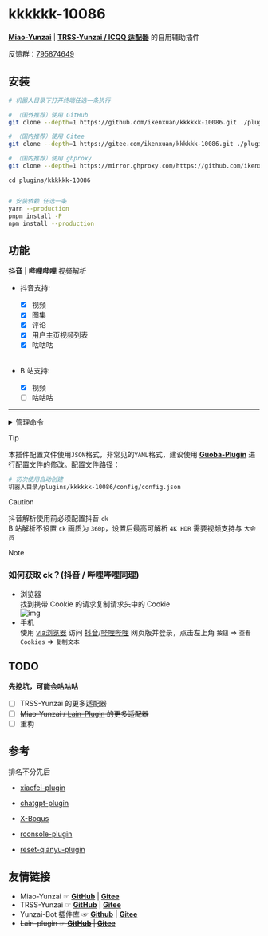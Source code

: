 # kkkkkk-10086

[**Miao-Yunzai**](https://github.com/yoimiya-kokomi/Miao-Yunzai) | [**TRSS-Yunzai / ICQQ 适配器**](https://github.com/TimeRainStarSky/Yunzai) 的自用辅助插件

反馈群：[795874649](http://qm.qq.com/cgi-bin/qm/qr?_wv=1027&k=S8y6baEcSkO6TEO5kEdfgmJhz79Oxdw5&authKey=ficWQytHGz3KIv5i0HpGbEeMBpABBXfjEMYRzo3ZwMV%2B0Y5mq8cC0Yxbczfa904H&noverify=0&group_code=795874649)

## 安装

```sh
# 机器人目录下打开终端任选一条执行

# （国外推荐）使用 GitHub
git clone --depth=1 https://github.com/ikenxuan/kkkkkk-10086.git ./plugins/kkkkkk-10086/

# （国内推荐）使用 Gitee
git clone --depth=1 https://gitee.com/ikenxuan/kkkkkk-10086.git ./plugins/kkkkkk-10086/

# （国内推荐）使用 ghproxy
git clone --depth=1 https://mirror.ghproxy.com/https://github.com/ikenxuan/kkkkkk-10086.git ./plugins/kkkkkk-10086/
```

```
cd plugins/kkkkkk-10086
```

```sh

# 安装依赖 任选一条
yarn --production
pnpm install -P
npm install --production
```

## 功能

**抖音** | **哔哩哔哩** 视频解析

- 抖音支持:

  - [x] 视频
  - [x] 图集
  - [x] 评论
  - [x] 用户主页视频列表
  - [x] 咕咕咕

  <br>

- B 站支持:

  - [x] 视频
  - [ ] 咕咕咕

---

<details><summary>管理命令</summary>

- #?kkk设置
- #kkk设置抖音 ck
- #kkk设置视频解析(开启|关闭)
- #kkk设置默认视频解析(开启|关闭)
- #kkk设置缓存删除(开启|关闭)
- #kkk设置评论(开启|关闭)
- #kkk设置评论图片(开启|关闭)
</details>

> [!TIP]  
> 本插件配置文件使用`JSON`格式，非常见的`YAML`格式，建议使用 [**Guoba-Plugin**](https://github.com/guoba-yunzai/guoba-plugin.git) 进行配置文件的修改。配置文件路径：
>
> ```sh
> # 初次使用自动创建
> 机器人目录/plugins/kkkkkk-10086/config/config.json
> ```

> [!CAUTION]  
> 抖音解析使用前必须配置抖音 `ck`  
> B 站解析不设置 `ck` 画质为 `360p`，设置后最高可解析 `4K HDR` 需要视频支持与 `大会员` 

> [!NOTE]
> ### **如何获取 ck？**(抖音 / 哔哩哔哩同理)  
> - 浏览器  
> 找到携带 Cookie 的请求复制请求头中的 Cookie  
> ![img](./resources/pic/pic1.png)
> - 手机  
> 使用 [via浏览器](https://res.viayoo.com/v1/via-release-cn.apk) 访问 [抖音](https://www.douyin.com/)/[哔哩哔哩](https://www.bilibili.com/) 网页版并登录，点击左上角 `按钮` => `查看 Cookies` => `复制文本`

## TODO

**先挖坑，可能会咕咕咕**

- [ ] TRSS-Yunzai 的更多适配器
- [ ] ~~Miao-Yunzai / [Lain-Plugin](https://github.com/Loli-Lain/Lain-plugin) 的更多适配器~~
- [ ] 重构

## 参考

排名不分先后

- [xiaofei-plugin](https://gitee.com/xfdown/xiaofei-plugin)

- [chatgpt-plugin](https://github.com/ikechan8370/chatgpt-plugin)

- [X-Bogus](https://github.com/B1gM8c/X-Bogus)

- [rconsole-plugin](https://gitee.com/kyrzy0416/rconsole-plugin)

- [reset-qianyu-plugin](https://gitee.com/think-first-sxs/reset-qianyu-plugin)

## 友情链接

- Miao-Yunzai ☞ [**GitHub**](https://github.com/yoimiya-kokomi/Miao-Yunzai) | [**Gitee**](https://gitee.com/yoimiya-kokomi/Miao-Yunzai)
- TRSS-Yunzai ☞ [**GitHub**](https://github.com/TimeRainStarSky/Yunzai) | [**Gitee**](https://gitee.com/TimeRainStarSky/Yunzai)
- Yunzai-Bot 插件库 ☞ [**Github**](https://github.com/yhArcadia/Yunzai-Bot-plugins-index) | [**Gitee**](https://gitee.com/yhArcadia/Yunzai-Bot-plugins-index)
- ~~Lain-plugin ☞ [**GitHub**](https://github.com/Loli-Lain/Lain-plugin) | [**Gitee**](https://gitee.com/Zyy955/Lain-plugin)~~
